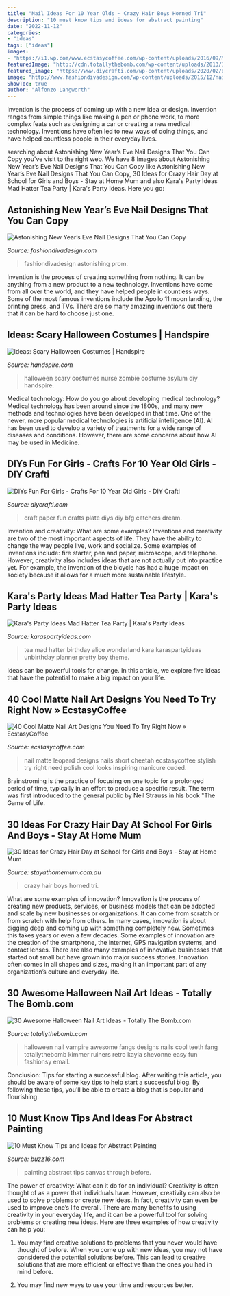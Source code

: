 ```yaml
---
title: "Nail Ideas For 10 Year Olds ~ Crazy Hair Boys Horned Tri"
description: "10 must know tips and ideas for abstract painting"
date: "2022-11-12"
categories:
- "ideas"
tags: ["ideas"]
images:
- "https://i1.wp.com/www.ecstasycoffee.com/wp-content/uploads/2016/09/Matte-Nail-Art-Ideas-@EcstasyCoffee-34.jpg?resize=600%2C600"
featuredImage: "http://cdn.totallythebomb.com/wp-content/uploads/2013/10/fangs1wm.jpg"
featured_image: "https://www.diycrafti.com/wp-content/uploads/2020/02/BFG-Paper-Plate-Dream-Catchers-Craft.jpg"
image: "http://www.fashiondivadesign.com/wp-content/uploads/2015/12/nails-.jpg"
ShowToc: true
author: "Alfonzo Langworth"
---
```



Invention is the process of coming up with a new idea or design. Invention ranges from simple things like making a pen or phone work, to more complex feats such as designing a car or creating a new medical technology. Inventions have often led to new ways of doing things, and have helped countless people in their everyday lives.

	

		
searching about Astonishing New Year’s Eve Nail Designs That You Can Copy you've visit to the right web. We have 8 Images about Astonishing New Year’s Eve Nail Designs That You Can Copy like Astonishing New Year’s Eve Nail Designs That You Can Copy, 30 Ideas for Crazy Hair Day at School for Girls and Boys - Stay at Home Mum and also Kara&#039;s Party Ideas Mad Hatter Tea Party | Kara&#039;s Party Ideas. Here you go:
		
    
## Astonishing New Year’s Eve Nail Designs That You Can Copy

<img loading=lazy src="http://www.fashiondivadesign.com/wp-content/uploads/2015/12/nails-.jpg" onerror="this.onerror=null;this.src='https://tse2.mm.bing.net/th?id=OIP.HGoN5NGLvM3xugYumzHfJgHaD3&amp;pid=15.1';" alt="Astonishing New Year’s Eve Nail Designs That You Can Copy">

_Source: fashiondivadesign.com_

>fashiondivadesign astonishing prom. 

	

Invention is the process of creating something from nothing. It can be anything from a new product to a new technology. Inventions have come from all over the world, and they have helped people in countless ways. Some of the most famous inventions include the Apollo 11 moon landing, the printing press, and TVs. There are so many amazing inventions out there that it can be hard to choose just one.

    
## Ideas: Scary Halloween Costumes | Handspire

<img loading=lazy src="https://handspire.com/wp-content/uploads/2013/10/zombie-nurse.jpg" onerror="this.onerror=null;this.src='https://tse2.mm.bing.net/th?id=OIP.czyUj2ZuQY3Mjew52hUyWgAAAA&amp;pid=15.1';" alt="Ideas: Scary Halloween Costumes | Handspire">

_Source: handspire.com_

>halloween scary costumes nurse zombie costume asylum diy handspire. 

	

Medical technology: How do you go about developing medical technology?
Medical technology has been around since the 1800s, and many new methods and technologies have been developed in that time. One of the newer, more popular medical technologies is artificial intelligence (AI). AI has been used to develop a variety of treatments for a wide range of diseases and conditions. However, there are some concerns about how AI may be used in Medicine.

    
## DIYs Fun For Girls - Crafts For 10 Year Old Girls - DIY Crafti

<img loading=lazy src="https://www.diycrafti.com/wp-content/uploads/2020/02/BFG-Paper-Plate-Dream-Catchers-Craft.jpg" onerror="this.onerror=null;this.src='https://tse1.mm.bing.net/th?id=OIP.jXa1R-_LcdZqLgSgyk6KwQHaOZ&amp;pid=15.1';" alt="DIYs Fun For Girls - Crafts For 10 Year Old Girls - DIY Crafti">

_Source: diycrafti.com_

>craft paper fun crafts plate diys diy bfg catchers dream. 

	

Invention and creativity: What are some examples?
Inventions and creativity are two of the most important aspects of life. They have the ability to change the way people live, work and socialize. Some examples of inventions include: fire starter, pen and paper, microscope, and telephone. However, creativity also includes ideas that are not actually put into practice yet. For example, the invention of the bicycle has had a huge impact on society because it allows for a much more sustainable lifestyle.

    
## Kara&#039;s Party Ideas Mad Hatter Tea Party | Kara&#039;s Party Ideas

<img loading=lazy src="https://www.karaspartyideas.com/wp-content/uploads/2012/05/robynprestonphotography-2012-10_600x900.jpg" onerror="this.onerror=null;this.src='https://tse4.mm.bing.net/th?id=OIP.YVkxDfpzIkSvkx74gxR87gHaLH&amp;pid=15.1';" alt="Kara&#039;s Party Ideas Mad Hatter Tea Party | Kara&#039;s Party Ideas">

_Source: karaspartyideas.com_

>tea mad hatter birthday alice wonderland kara karaspartyideas unbirthday planner pretty boy theme. 

	

Ideas can be powerful tools for change. In this article, we explore five ideas that have the potential to make a big impact on your life.

    
## 40 Cool Matte Nail Art Designs You Need To Try Right Now » EcstasyCoffee

<img loading=lazy src="https://i1.wp.com/www.ecstasycoffee.com/wp-content/uploads/2016/09/Matte-Nail-Art-Ideas-@EcstasyCoffee-34.jpg?resize=600%2C600" onerror="this.onerror=null;this.src='https://tse2.mm.bing.net/th?id=OIP.jrKNlgerHDWE3NUsEwGOdAHaHa&amp;pid=15.1';" alt="40 Cool Matte Nail Art Designs You Need To Try Right Now » EcstasyCoffee">

_Source: ecstasycoffee.com_

>nail matte leopard designs nails short cheetah ecstasycoffee stylish try right need polish cool looks inspiring manicure cuded. 

	

Brainstroming is the practice of focusing on one topic for a prolonged period of time, typically in an effort to produce a specific result. The term was first introduced to the general public by Neil Strauss in his book "The Game of Life.

    
## 30 Ideas For Crazy Hair Day At School For Girls And Boys - Stay At Home Mum

<img loading=lazy src="https://www.stayathomemum.com.au/wp-content/uploads/2015/11/Crazy-Hair-Day-Ideas-144.jpg" onerror="this.onerror=null;this.src='https://tse4.mm.bing.net/th?id=OIP.LKRdR9Hkp-piOIEyjWyz-wHaLH&amp;pid=15.1';" alt="30 Ideas for Crazy Hair Day at School for Girls and Boys - Stay at Home Mum">

_Source: stayathomemum.com.au_

>crazy hair boys horned tri. 

	

What are some examples of innovation?
Innovation is the process of creating new products, services, or business models that can be adopted and scale by new businesses or organizations. It can come from scratch or from scratch with help from others. In many cases, innovation is about digging deep and coming up with something completely new. Sometimes this takes years or even a few decades. 
Some examples of innovation are the creation of the smartphone, the internet, GPS navigation systems, and contact lenses. There are also many examples of innovative businesses that started out small but have grown into major success stories. Innovation often comes in all shapes and sizes, making it an important part of any organization’s culture and everyday life.

    
## 30 Awesome Halloween Nail Art Ideas - Totally The Bomb.com

<img loading=lazy src="http://cdn.totallythebomb.com/wp-content/uploads/2013/10/fangs1wm.jpg" onerror="this.onerror=null;this.src='https://tse4.mm.bing.net/th?id=OIP.ZMeu-od-ZgUVN9nFP6-g_wHaE8&amp;pid=15.1';" alt="30 Awesome Halloween Nail Art Ideas - Totally The Bomb.com">

_Source: totallythebomb.com_

>halloween nail vampire awesome fangs designs nails cool teeth fang totallythebomb kimmer ruiners retro kayla shevonne easy fun fashionsy email. 

	

Conclusion: Tips for starting a successful blog.
After writing this article, you should be aware of some key tips to help start a successful blog. By following these tips, you'll be able to create a blog that is popular and flourishing.

    
## 10 Must Know Tips And Ideas For Abstract Painting

<img loading=lazy src="https://buzz16.com/wp-content/uploads/2017/02/Must-Know-Tips-and-Ideas-for-Abstract-Painting-10.jpg" onerror="this.onerror=null;this.src='https://tse3.mm.bing.net/th?id=OIP.VUSJrjK1vJ60OqCm6gXKagHaO0&amp;pid=15.1';" alt="10 Must Know Tips and Ideas for Abstract Painting">

_Source: buzz16.com_

>painting abstract tips canvas through before. 

	

The power of creativity: What can it do for an individual?
Creativity is often thought of as a power that individuals have. However, creativity can also be used to solve problems or create new ideas. In fact, creativity can even be used to improve one’s life overall. There are many benefits to using creativity in your everyday life, and it can be a powerful tool for solving problems or creating new ideas. Here are three examples of how creativity can help you: 
1) You may find creative solutions to problems that you never would have thought of before. When you come up with new ideas, you may not have considered the potential solutions before. This can lead to creative solutions that are more efficient or effective than the ones you had in mind before. 

2) You may find new ways to use your time and resources better.

